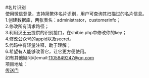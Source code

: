 #名片识别<br>
使用微信登录，支持简繁体名片识别，用户可查询其扫描过的名片信息。<br>
1.创建数据库，两张表名：administrator，customerinfo；<br>
2.修改所有请求路径；<br>
3.利用汉王云提供的识别接口，在shibie.php中修改你的key；<br>
4.修改公众号的appid以及secret。<br>
5.代码中有轻量注释，助于理解；<br>
6.希望有人能够改善它，让它更方便使用。<br>
如有其他疑问可email:1105849247@qq.com<br>
项目地址：<br>
[传送门](http://wx.yadongtextile.com/web/mingpian/public)

